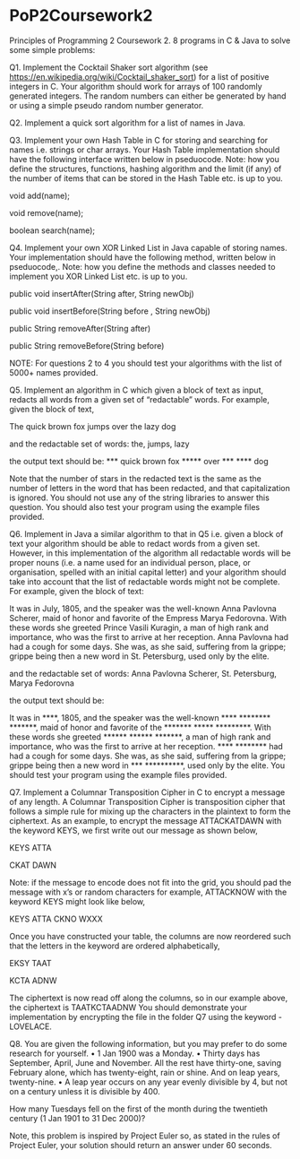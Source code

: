 # PoP2Coursework2
Principles of Programming 2 Coursework 2. 8 programs in C &amp; Java to solve some simple problems:

Q1. Implement the Cocktail Shaker sort algorithm (see https://en.wikipedia.org/wiki/Cocktail_shaker_sort) for a list of positive integers in C. Your algorithm should work for arrays of 100 randomly generated integers. The random numbers can either be generated by hand or using a simple pseudo random number generator.

Q2. Implement a quick sort algorithm for a list of names in Java.

Q3. Implement your own Hash Table in C for storing and searching for names i.e. strings or char arrays. Your Hash Table implementation should have the following interface written below in pseduocode. Note: how you define the structures, functions, hashing algorithm and the limit (if any) of the number of items that can be stored in the Hash Table etc. is up to you.

void add(name);

void remove(name); 

boolean search(name);

Q4. Implement your own XOR Linked List in Java capable of storing names. Your implementation should have the following method, written below in pseduocode,. Note: how you define the methods and classes needed to implement you XOR Linked List etc. is up to you.

public void insertAfter(String after, String newObj) 

public void insertBefore(String before , String newObj) 

public String removeAfter(String after)

public String removeBefore(String before)

NOTE: For questions 2 to 4 you should test your algorithms with the list of 5000+ names provided.

Q5. Implement an algorithm in C which given a block of text as input, redacts all words from a given set of “redactable” words. For example, given the block of text,

The quick brown fox jumps over the lazy dog

and the redactable set of words: the, jumps, lazy

the output text should be: *** quick brown fox ***** over *** **** dog

Note that the number of stars in the redacted text is the same as the number of letters in the word that has been redacted, and that capitalization is ignored. You should not use any of the string libraries to answer this question. You should also test your program using the example files provided.

Q6. Implement in Java a similar algorithm to that in Q5 i.e. given a block of text your algorithm should be able to redact words from a given set. However, in this implementation of the algorithm all redactable words will be proper nouns (i.e. a name used for an individual person, place, or organisation, spelled with an initial capital letter) and your algorithm should take into account that the list of redactable words might not be complete. For example, given the block of text:

It was in July, 1805, and the speaker was the well-known Anna Pavlovna Scherer, maid of honor and favorite of the Empress Marya Fedorovna. With these words she greeted Prince Vasili Kuragin, a man of high rank and importance, who was the first to arrive at her reception. Anna Pavlovna had had a cough for some days. She was, as she said, suffering from la grippe; grippe being then a new word in St. Petersburg, used only by the elite.

and the redactable set of words: Anna Pavlovna Scherer, St. Petersburg, Marya Fedorovna

the output text should be:

It was in ****, 1805, and the speaker was the well-known **** ******** *******, maid of honor and favorite of the ******* ***** *********. With these words she greeted ****** ****** *******, a man of high rank and importance, who was the first to arrive at her reception. **** ******** had had a cough for some days. She was, as she said, suffering from la grippe; grippe being then a new word in *** **********, used only by the elite.
You should test your program using the example files provided.

Q7. Implement a Columnar Transposition Cipher in C to encrypt a message of any length. A Columnar Transposition Cipher is transposition cipher that follows a simple rule for mixing up the characters in the plaintext to form the ciphertext.
As an example, to encrypt the message ATTACKATDAWN with the keyword KEYS, we first write out our message as shown below,

KEYS ATTA

CKAT DAWN

Note: if the message to encode does not fit into the grid, you should pad the message with x’s or random characters for example, ATTACKNOW with the keyword KEYS might look like below,

KEYS ATTA CKNO WXXX

Once you have constructed your table, the columns are now reordered such that the letters in the keyword are ordered alphabetically,

EKSY TAAT

KCTA ADNW

The ciphertext is now read off along the columns, so in our example above, the ciphertext is TAATKCTAADNW
You should demonstrate your implementation by encrypting the file in the folder Q7 using the keyword - LOVELACE.


Q8. You are given the following information, but you may prefer to do some research for yourself.
• 1 Jan 1900 was a Monday.
• Thirty days has September, April, June and November. All the rest have thirty-one, saving February alone, which has twenty-eight, rain or shine. And on leap years, twenty-nine.
• A leap year occurs on any year evenly divisible by 4, but not on a century unless it is divisible by 400.

How many Tuesdays fell on the first of the month during the twentieth century (1 Jan 1901 to 31 Dec 2000)?

Note, this problem is inspired by Project Euler so, as stated in the rules of Project Euler, your solution should return an answer under 60 seconds.
